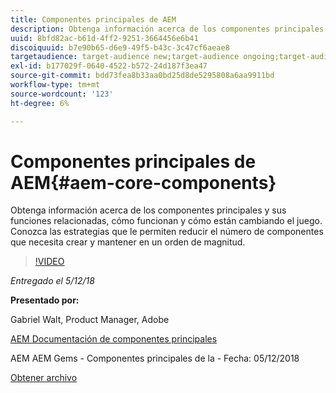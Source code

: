 ```yaml
---
title: Componentes principales de AEM
description: Obtenga información acerca de los componentes principales y sus funciones relacionadas, cómo funcionan y cómo están cambiando el juego. Conozca las estrategias que le permiten reducir el número de componentes que necesita crear y mantener en un orden de magnitud.
uuid: 8bfd82ac-b61d-4ff2-9251-3664456e6b41
discoiquuid: b7e90b65-d6e9-49f5-b43c-3c47cf6aeae8
targetaudience: target-audience new;target-audience ongoing;target-audience upgrader
exl-id: b177029f-0640-4522-b572-24d187f3ea47
source-git-commit: bdd73fea8b33aa0bd25d8de5295808a6aa9911bd
workflow-type: tm+mt
source-wordcount: '123'
ht-degree: 6%

---
```


# Componentes principales de AEM{#aem-core-components}

Obtenga información acerca de los componentes principales y sus funciones relacionadas, cómo funcionan y cómo están cambiando el juego. Conozca las estrategias que le permiten reducir el número de componentes que necesita crear y mantener en un orden de magnitud.

>[!VIDEO](https://video.tv.adobe.com/v/25674/)

*Entregado el 5/12/18*

**Presentado por:**

Gabriel Walt, Product Manager, Adobe

[AEM Documentación de componentes principales](https://helpx.adobe.com/experience-manager/core-components/user-guide.html)

AEM AEM Gems - Componentes principales de la - Fecha: 05/12/2018

[Obtener archivo](assets/aem-gems-aem-sitescorecomponents-12052018.pdf)
